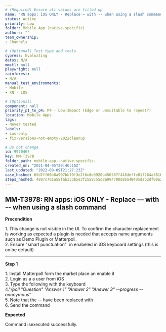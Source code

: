 ```yaml
---
# (Required) Ensure all values are filled up
name: "RN apps: iOS ONLY - Replace — with -- when using a slash command"
status: Active
priority: Low
folder: Mobile App (native-specific)
authors: ""
team_ownership: 
- Channels

# (Optional) Test type and tools
cypress: Evaluating
detox: N/A
mmctl: null
playwright: null
rainforest: 
- N/A
manual_test_environments: 
- Mobile
- RN - iOS

# (Optional)
component: null
priority_p1_to_p4: P4 - Low-Impact (Edge or unsuitable to repeat?)
location: Mobile Apps
tags: 
- Never tested
labels: 
- ios-only
- fix-versions-not-empty-2022cleanup

# Do not change
id: 9970467
key: MM-T3978
folder_path: mobile-app--native-specific-
created_on: "2021-04-05T20:46:15Z"
last_updated: "2022-09-09T21:27:23Z"
case_hashed: 65d7ff60a8a907bbf9f3e2f6c6e9920b450557f448deffe81f264a5816940c4846f3577d28cc115d7d9f1c6c69cacab3
steps_hashed: 4897c761a58fab333b5e3f2558c55d8a994708d8ba48405dab2df08a25b47ca6141a5ee39f8505fe046b24a41096bcb2
---
```


## MM-T3978: RN apps: iOS ONLY - Replace — with -- when using a slash command

**Precondition**

1\. This change is not visible in the UI. To confirm the character replacement is working as expected a plugin is needed that accepts name arguments such as Demo Plugin or Matterpoll.\
2\. Ensure "smart punctuation"  in enabeled in iOS keyboard settings (this is on be default)

---

**Step 1**

1\. Install Matterpoll form the market place an enable it\
2\. Login as a a user from iOS\
3\. Type the following with the keyboard\
4."_/poll "Question" "Answer 1" "Answer 2" "Answer 3" --progress --anonymous_"\
5\. Note that the -- have been replaced with\
6\. Send the command

**Expected**

Command isexecuted successfully.
